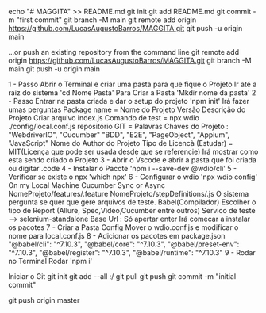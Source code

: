 echo "# MAGGITA" >> README.md
git init
git add README.md
git commit -m "first commit"
git branch -M main
git remote add origin https://github.com/LucasAugustoBarros/MAGGITA.git
git push -u origin main
                
…or push an existing repository from the command line
git remote add origin https://github.com/LucasAugustoBarros/MAGGITA.git
git branch -M main
git push -u origin main





1 - Passo Abrir o Terminal e criar uma pasta para que fique o Projeto Ir até a raiz do sistema 'cd Nome Pasta' Para Criar a Pasta 'Mkdir nome da pasta' 
2 - Passo Entrar na pasta criada e dar o setup do projeto 'npm init' Irá fazer umas perguntas Package name = Nome do Projeto Versão Descrição do Projeto Criar arquivo index.js Comando de test = npx wdio ./config/local.conf.js repositório GIT = Palavras Chaves do Projeto : "WebdriverIO", "Cucumber" "BDD", "E2E", "PageObject", "Appium", "JavaScript" Nome do Author do Projeto Tipo de Licencà (Estudar) = MIT(Licença que pode ser usada desde que se referencie) Irá mostrar como esta sendo criado o Projeto 
3 - Abrir o Vscode e abrir a pasta que foi criada ou digitar .code 
4 - Instalar o Pacote 'npm i --save-dev @wdio/cli' 
5 - Verificar se existe o npx 'which npx' 
6 - Configurar o wdio 'npx wdio config' On my Local Machine Cucumber Sync or Async NomeProjeto/features/.feature NomeProjeto/stepDefinitions/.js O sistema pergunta se quer que gere arquivos de teste. Babel(Compilador) Escolher o tipo de Report (Allure, Spec,Video,Cucumber entre outros) Servico de teste --> selenium-standalone Base Url : Só apertar enter Irá comecar a instalar os pacotes 
7 - Criar a Pasta Config Mover o wdio.conf.js e modificar o nome para local.conf.js 
8 - Adicionar os pacotes em package.json "@babel/cli": "^7.10.3", "@babel/core": "^7.10.3", "@babel/preset-env": "^7.10.3", "@babel/register": "^7.10.3", "@babel/runtime": "^7.10.3" 9 - Rodar no Terminal Rodar 'npm i'

Iniciar o Git git init git add --all :/ git pull git push git commit -m "initial commit"

git push origin master